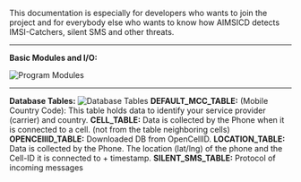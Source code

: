 This documentation is especially for developers who wants to join the project and for everybody else who wants to know how AIMSICD detects IMSI-Catchers, silent SMS and other threats. 

***

**Basic Modules and I/O:**

![Program Modules](https://github.com/SecUpwN/Android-IMSI-Catcher-Detector/blob/master/DOCUMENTATION/Program_Modules.png)

***

**Database Tables:**
![Database Tables](https://github.com/SecUpwN/Android-IMSI-Catcher-Detector/blob/master/DOCUMENTATION/aimsicd_myCellInfo_ER_2.png)
**DEFAULT_MCC_TABLE:** (Mobile Country Code): This table holds data to identify your service provider (carrier) and country.
**CELL_TABLE:** Data is collected by the Phone when it is connected to a cell. (not from the table neighboring cells) 
**OPENCEllID_TABLE:** Downloaded DB from OpenCellID.
**LOCATION_TABLE:** Data is collected by the Phone. The location (lat/lng) of the phone and the Cell-ID it is connected to + timestamp.
**SILENT_SMS_TABLE:** Protocol of incoming messages

